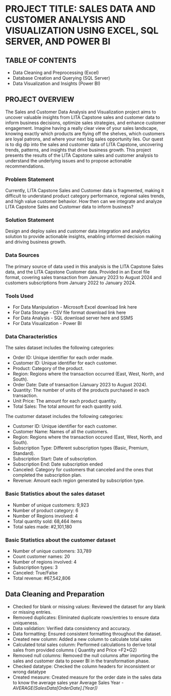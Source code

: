 # PROJECT TITLE: SALES DATA AND CUSTOMER ANALYSIS AND VISUALIZATION USING EXCEL, SQL SERVER, AND POWER BI


## TABLE OF CONTENTS

* Data Cleaning and Preprocessing (Excel)
* Database Creation and Querying (SQL Server)
* Data Visualization and Insights (Power BI) 

## PROJECT OVERVIEW

The Sales and Customer Data Analysis and Visualization project aims to uncover valuable insights from LITA Capstone sales and customer data to inform business decisions, optimize sales strategies, and enhance customer engagement.
Imagine having a really clear view of your sales landscape, knowing exactly which products are flying off the shelves, which customers are loyal patrons, and where your next big sales opportunity lies.
Our quest is to dig dip into the sales and customer data of LITA Capstone, uncovering trends, patterns, and insights that drive business growth. This project presents the results of the LITA Capstone sales and customer analysis to understand the underlying issues and to propose actionable recommendations.

### Problem Statement

Currently, LITA Capstone Sales and Customer data is fragmented, making it difficult to understand product category performance, regional sales trends, and high value customer behavior. How then can we integrate and analyze LITA Capstone Sales and Customwr data to inform business?

### Solution Statement

Design and deploy sales and customer data integration and analytics solution to provide actionable insights, enabling informed decision making and driving business growth.

### Data Sources

The primary source of data used in this analysis is the LITA Capstone Sales data, and the LITA Capstone Customer data. Provided in an Excel file format, covering sales transaction from January 2023 to August 2024 and customers subscriptions from January 2022 to January 2024.

### Tools Used

   - For Data Manipulation - Microsoft Excel download link here
   - For Data Storage - CSV file format download link here
   - For Data Analysis - SQL download server here and SSMS
   - For Data Visualization - Power BI

### Data Characteristics

The sales dataset includes the following categories:
   - Order ID: Unique identifier for each order made.
   - Customer ID: Unique identifier for each customer.
   - Product: Category of the product.
   - Region: Regions where the transaction occurred (East, West, North, and South).
   - Order Date: Date of transaction (January 2023 to August 2024).
   - Quantity: The number of units of the products purchased in each transaction.
   - Unit Price: The amount for each product quantity.
   - Total Sales: The total amount for each quantity sold.

The customer dataset includes the following categories:
   - Customer ID: Unique identifier for each customer.
   - Customer Name: Names of all the customers.
   - Region: Regions where the transaction occured (East, West, North, and South).
   - Subscription Type: Different subscription types (Basic, Premium, Standard).
   - Subscription Start: Date of subscription.
   - Subscription End: Date subscription ended
   - Canceled: Category for customers that canceled and the ones that completed the subscription plan.
   - Revenue: Amount each region generated by subscription type.

### Basic Statistics about the sales dataset

   - Number of unique customers: 9,923
   - Number of product category: 6
   - Number of Regions involved: 4
   - Total quantity sold: 68,464 items
   - Total sales made: #2,101,180

### Basic Statistics about the customer dataset

   - Number of unique customers: 33,789
   - Count customer names: 20
   - Number of regions involved: 4
   - Subscription types: 3
   - Canceled: True/False
   - Total revenue: #67,542,806



##  Data Cleaning and Preparation

   - Checked for blank or missing values: Reviewed the dataset for any blank or missing entries.
   - Removed duplicates: Eliminated duplicate rows/entries to ensure data uniqueness.
   - Data validation: Verified data consistency and accuracy.
   - Data formatting: Ensured consistent formatting throughout the dataset.
   - Created new column: Added a new column to calculate total sales
   - Calculated total sales colunm: Performed calculations to derive total sales from provided columns ( Quantity and Price =F2*G2)
   - Removed null columns: Removed the null columns after importing the sales and customer data to power BI in the transformation phase.
   - Checked datatype: Checked the column headers for inconsistent or wrong datatype
   - Created measure: Created measure for the order date in the sales data to know the average sales year Average Sales Year -    *AVERAGE(SalesData[OrderDate].[Year])*

